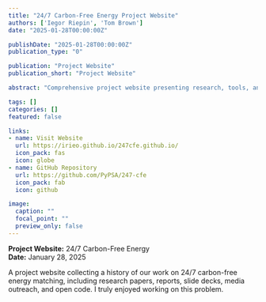 ```yaml
---
title: "24/7 Carbon-Free Energy Project Website"
authors: ['Iegor Riepin', 'Tom Brown']
date: "2025-01-28T00:00:00Z"

publishDate: "2025-01-28T00:00:00Z"
publication_type: "0"

publication: "Project Website"
publication_short: "Project Website"

abstract: "Comprehensive project website presenting research, tools, and insights on 24/7 carbon-free energy matching and its role in accelerating clean energy innovation."

tags: []
categories: []
featured: false

links:
- name: Visit Website
  url: https://irieo.github.io/247cfe.github.io/
  icon_pack: fas
  icon: globe
- name: GitHub Repository
  url: https://github.com/PyPSA/247-cfe
  icon_pack: fab
  icon: github

image:
  caption: ""
  focal_point: ""
  preview_only: false
---
```


**Project Website:** 24/7 Carbon-Free Energy  
**Date:** January 28, 2025

A project website collecting a history of our work on 24/7 carbon-free energy matching, including research papers, reports, slide decks, media outreach, and open code. I truly enjoyed working on this problem.